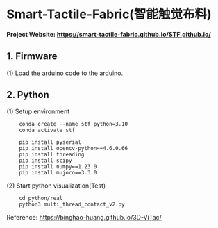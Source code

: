 # Smart-Tactile-Fabric(智能触觉布料)

#### Project Website: https://smart-tactile-fabric.github.io/STF.github.io/

## 1. Firmware

(1) Load the [arduino code](/arduino_code/MatrixArray.ino) to the arduino. 


## 2. Python
(1) Setup environment

        conda create --name stf python=3.10
        conda activate stf
        
        pip install pyserial
        pip install opencv-python==4.6.0.66
        pip install threading
        pip install scipy
        pip install numpy==1.23.0
        pip install mujoco==3.3.0


(2) Start python visualization(Test)

        cd python/real
        python3 multi_thread_contact_v2.py


Reference: https://binghao-huang.github.io/3D-ViTac/
